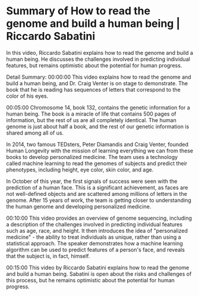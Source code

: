 # Summary of How to read the genome and build a human being | Riccardo Sabatini

In this video, Riccardo Sabatini explains how to read the genome and build a human being. He discusses the challenges involved in predicting individual features, but remains optimistic about the potential for human progress.

Detail Summary: 
00:00:00
This video explains how to read the genome and build a human being, and Dr. Craig Venter is on stage to demonstrate. The book that he is reading has sequences of letters that correspond to the color of his eyes.

00:05:00
Chromosome 14, book 132, contains the genetic information for a human being. The book is a miracle of life that contains 500 pages of information, but the rest of us are all completely identical. The human genome is just about half a book, and the rest of our genetic information is shared among all of us.

In 2014, two famous TEDsters, Peter Diamandis and Craig Venter, founded Human Longevity with the mission of learning everything we can from these books to develop personalized medicine. The team uses a technology called machine learning to read the genomes of subjects and predict their phenotypes, including height, eye color, skin color, and age.

In October of this year, the first signals of success were seen with the prediction of a human face. This is a significant achievement, as faces are not well-defined objects and are scattered among millions of letters in the genome. After 15 years of work, the team is getting closer to understanding the human genome and developing personalized medicine.

00:10:00
This video provides an overview of genome sequencing, including a description of the challenges involved in predicting individual features such as age, race, and height. It then introduces the idea of "personalized medicine" - the ability to treat individuals as unique, rather than using a statistical approach. The speaker demonstrates how a machine learning algorithm can be used to predict features of a person's face, and reveals that the subject is, in fact, himself.

00:15:00
This video by Riccardo Sabatini explains how to read the genome and build a human being. Sabatini is open about the risks and challenges of this process, but he remains optimistic about the potential for human progress.

